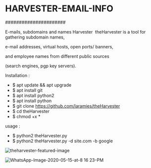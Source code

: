 # HARVESTER-EMAIL-INFO

######################

E-mails, subdomains and names Harvester  theHarvester is a tool for gathering subdomain names,  

e-mail addresses, virtual hosts, open ports/ banners,   

and employee names from different public sources  

(search engines, pgp key servers).  

Installation :  
* $ apt update && apt upgrade  
* $ apt install git   
* $ apt install python2  
* $ apt install python  
* $ git clone https://github.com/laramies/theHarvester  
* $ cd theHarvester  
* $ chmod +x *  

usage :  
* $ python2 theHarvester.py  
* $ python2 theHarvester.py -d site.com -b google


![theharvester-featured-image](https://user-images.githubusercontent.com/75029023/111862460-6bb12700-8990-11eb-83d6-fc7696c22e38.png)

![WhatsApp-Image-2020-05-15-at-8 16 23-PM](https://user-images.githubusercontent.com/75029023/111862485-8edbd680-8990-11eb-8c60-60004044a94a.jpeg)
